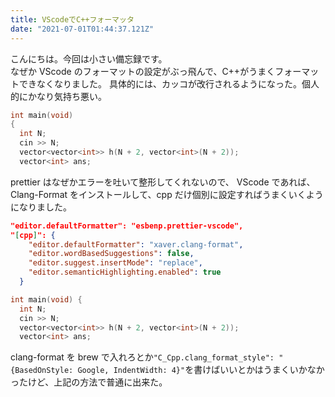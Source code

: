 ```yaml
---
title: VScodeでC++フォーマッタ
date: "2021-07-01T01:44:37.121Z"
---
```


こんにちは。今回は小さい備忘録です。  
なぜか VScode のフォーマットの設定がぶっ飛んで、C++がうまくフォーマットできなくなりました。
具体的には、カッコが改行されるようになった。個人的にかなり気持ち悪い。

```c
int main(void)
{
  int N;
  cin >> N;
  vector<vector<int>> h(N + 2, vector<int>(N + 2));
  vector<int> ans;
```

prettier はなぜかエラーを吐いて整形してくれないので、
VScode であれば、Clang-Format をインストールして、cpp だけ個別に設定すればうまくいくようになりました。

```json:title=setting.json
"editor.defaultFormatter": "esbenp.prettier-vscode",
"[cpp]": {
    "editor.defaultFormatter": "xaver.clang-format",
    "editor.wordBasedSuggestions": false,
    "editor.suggest.insertMode": "replace",
    "editor.semanticHighlighting.enabled": true
  }
```

```c
int main(void) {
  int N;
  cin >> N;
  vector<vector<int>> h(N + 2, vector<int>(N + 2));
  vector<int> ans;
```

clang-format を brew で入れろとか`"C_Cpp.clang_format_style": "{BasedOnStyle: Google, IndentWidth: 4}"`を書けばいいとかはうまくいかなかったけど、上記の方法で普通に出来た。
